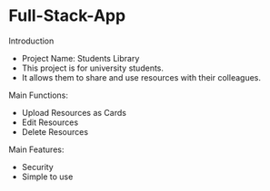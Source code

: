 ﻿# Full-Stack-App

Introduction
- Project Name: Students Library
- This project is for university students.
- It allows them to share and use resources with their colleagues.

Main Functions:
- Upload Resources as Cards
- Edit Resources
- Delete Resources

Main Features:
- Security
- Simple to use
